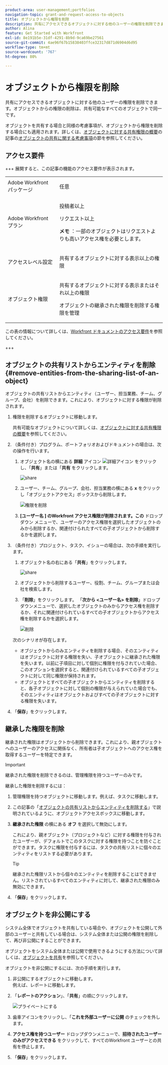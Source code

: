```yaml
---
product-area: user-management;portfolios
navigation-topic: grant-and-request-access-to-objects
title: オブジェクトから権限を削除
description: 共有にアクセスできるオブジェクトに対する他のユーザーの権限を削除できます。オブジェクトからの権限の削除は、共有可能なすべてのオブジェクトで同一です。
author: Alina
feature: Get Started with Workfront
exl-id: 8e191b5e-31df-4291-8b9d-9ca69be27561
source-git-commit: 4ae96f67b15838403ffce32317d871d6904d6d95
workflow-type: tm+mt
source-wordcount: '767'
ht-degree: 80%

---
```


# オブジェクトから権限を削除

<!--Audited: 01/2024-->

共有にアクセスできるオブジェクトに対する他のユーザーの権限を削除できます。オブジェクトからの権限の削除は、共有可能なすべてのオブジェクトで同一です。

オブジェクトを共有する場合と同様の考慮事項が、オブジェクトから権限を削除する場合にも適用されます。詳しくは、[オブジェクトに対する共有権限の概要](../../workfront-basics/grant-and-request-access-to-objects/sharing-permissions-on-objects-overview.md)の記事の[オブジェクトの共有に関する考慮事項](../../workfront-basics/grant-and-request-access-to-objects/sharing-permissions-on-objects-overview.md#consider)の節を参照してください。

## アクセス要件

+++ 展開すると、この記事の機能のアクセス要件が表示されます。 

<table style="table-layout:auto"> 
 <col> 
 <col> 
 <tbody> 
  <tr> 
   <td role="rowheader">Adobe Workfront パッケージ</td> 
   <td> <p>任意 </p> </td> 
  </tr> 
  <tr> 
   <td role="rowheader">Adobe Workfront プラン</td> 
   <td> <p>投稿者以上</p> 
   <p>リクエスト以上</p>
   <p><strong> メモ </strong>：一部のオブジェクトはリクエストよりも高いアクセス権を必要とします。</p>
   </td> 
  </tr> 
  <tr> 
   <td role="rowheader">アクセスレベル設定</td> 
   <td> <p>共有するオブジェクトに対する表示以上の権限</p> </td> 
  </tr> 
  <tr> 
   <td role="rowheader">オブジェクト権限</td> 
   <td> <p>共有するオブジェクトに対する表示またはそれ以上の権限</p> <p>オブジェクトの継承された権限を削除する権限を管理</p>  </td> 
  </tr>
 </tbody> 
</table>

この表の情報について詳しくは、[Workfront ドキュメントのアクセス要件](/help/quicksilver/administration-and-setup/add-users/access-levels-and-object-permissions/access-level-requirements-in-documentation.md)を参照してください。

+++

## オブジェクトの共有リストからエンティティを削除 {#remove-entities-from-the-sharing-list-of-an-object}

オブジェクトの共有リストからエンティティ（ユーザー、担当業務、チーム、グループ、会社）を削除できます。これにより、オブジェクトに対する権限が削除されます。

1. 権限を削除するオブジェクトに移動します。

   共有可能なオブジェクトについて詳しくは、[オブジェクトに対する共有権限の概要](../../workfront-basics/grant-and-request-access-to-objects/sharing-permissions-on-objects-overview.md)を参照してください。

1. （条件付き）プログラム、ポートフォリオおよびドキュメントの場合は、次の操作を行います。

   1. オブジェクト名の横にある **詳細** アイコン ![ 詳細アイコン ](assets/more-icon.png) をクリックし、「**共有**」または「**共有** をクリックします。

      ![share](assets/share-a-document-350x160.png)

   1. ユーザー、チーム、グループ、会社、担当業務の横にある **x** をクリックし「オブジェクトアクセス」ボックスから削除します。

      ![ 権限を削除 ](assets/remove-permissions-on-portfolio.png)

   1. **[ユーザー名 ] のWorkfront アクセス権限が削除されます。この** ドロップダウン メニューで、ユーザーのアクセス権限を選択したオブジェクトのみから削除するか、関連付けられたすべての子オブジェクトから削除するかを選択します。

1. （条件付き）プロジェクト、タスク、イシューの場合は、次の手順を実行します。

   1. オブジェクト名の右にある「**共有**」をクリックします。

      ![share](assets/new-share-button.png)
   1. オブジェクトから削除するユーザー、役割、チーム、グループまたは会社を検索します。
   1. 「**削除**」をクリックします。
「**次から &lt;ユーザー名> を削除**」ドロップダウンメニューで、選択したオブジェクトのみからアクセス権を削除するか、それに関連付けられているすべての子オブジェクトからアクセス権を削除するかを選択します。

      ![ 削除 ](assets/remove-permissions-on-project-nwe-350x479.png)

   次のシナリオが存在します。

   * オブジェクトからのみエンティティを削除する場合、そのエンティティはオブジェクトに対する権限を失い、子オブジェクトに継承された権限を失います。以前に子項目に対して個別に権限を付与されていた場合、このオプションを選択すると、関連付けられているすべての子オブジェクトに対して同じ権限が保持されます。
   * オブジェクトとすべての子オブジェクトからエンティティを削除すると、各子オブジェクトに対して個別の権限が与えられていた場合でも、そのエンティティはオブジェクトおよびすべての子オブジェクトに対する権限を失います。

1. 「**保存**」をクリックします。

<!--
## Remove permissions from several objects in bulk

You can remove entities (users, job roles, teams, groups, companies) from several objects at a time when you bulk select them in a list.

>[!NOTE]
>
>You cannot view what access entities have for all the objects selected when you select them in bulk. You must know which entity you want to remove from the sharing of the objects selected before removing their permissions.

1. Go to the list of objects that you want to share.

   For information about which objects can be shared, see [Overview of sharing permissions on objects](../../workfront-basics/grant-and-request-access-to-objects/sharing-permissions-on-objects-overview.md).

1. Select several objects in the list, then click the **Share** icon ![share icon](assets/share-icon.png)at the top of the list. 
1. Type the name of the user, role, team, group, or company for which you want to remove the access in the **Edit `<Object Name>` access to** field. 
1. From the access drop-down menu, select **No Access**.

   ![remove in bulk](assets/no-access-option-removing-permissions-bulk-tasks-nwe-350x166.png)

1. In the `<User Name>`'s Workfront access will be removed from this drop-down menu, select whether you want their access to be removed just from the objects that you have selected, or from all other children objects associated with it.  
   The following scenarios exist:

   * If you remove the entity only from the object, that entity loses their permissions on the object, and their inherited permissions to the children objects. If they were previously granted permissions to the children items individually, they retain the same permissions on all children objects associated with it when you select this option.&nbsp;
   * If you remove the entity from the object and all the children objects, that entity loses their permissions to the object as well as all children objects, even when they were previously given individual permission on each child object.

   **Example:** Select whether to remove permissions to just the tasks you selected in a list, or to the issues and documents attached to the tasks as well.

   ![access](assets/remove-permissions-bulk-drop-down-for-attached-objects-nwe-350x96.png)

1. (Optional) To change permissions in bulk for several objects, select another level of sharing for the selected entity.

   For example, if they have Manage permissions, select Contribute or View instead. 

1. Click **Save**.

-->

## 継承した権限を削除

継承された権限はオブジェクトから削除できます。これにより、親オブジェクトへのユーザーのアクセスに関係なく、所有者は子オブジェクトへのアクセス権を取得するユーザーを特定できます。

>[!IMPORTANT]
>
>継承された権限を削除できるのは、管理権限を持つユーザーのみです。

継承した権限を削除するには：

1. 管理権限を持つオブジェクトに移動します。例えば、タスクに移動します。
1. この記事の「[オブジェクトの共有リストからエンティティを削除する](#remove-entities-from-the-sharing-list-of-an-object)」で説明されているように、オブジェクトアクセスボックスに移動します。
1. **継承された権限** の横にある **オフ** を選択して無効にします。

   これにより、親オブジェクト（プロジェクトなど）に対する権限を付与されたユーザーが、デフォルトでこのタスクに対する権限を持つことを防ぐことができます。タスクに権限を付与するには、タスクの共有リストに個々のエンティティをリストする必要があります。

   >[!TIP]
   >
   >継承された権限リストから個々のエンティティを削除することはできません。リストされているすべてのエンティティに対して、継承された権限のみ無効にできます。

1. 「**保存**」をクリックします。

## オブジェクトを非公開にする

システム全体でオブジェクトを共有している場合や、オブジェクトを公開して外部のユーザーと共有している場合は、システム全体または公開の権限を削除して、再び非公開にすることができます。 

オブジェクトをシステム全体または公開で使用できるようにする方法について詳しくは、[オブジェクトを共有](../../workfront-basics/grant-and-request-access-to-objects/share-an-object.md)を参照してください。

オブジェクトを非公開にするには、次の手順を実行します。

1. 非公開にするオブジェクトに移動します。\
   例えば、レポートに移動します。
1. 「**レポートのアクション**」、「**共有**」の順にクリックします。

   ![ プライベートにする ](assets/report-permissions-make-private-nwe-350x477.png)

1. 歯車アイコンをクリックし、「**これを外部ユーザーに公開** のチェックを外します。
1. **アクセス権を持つユーザー** ドロップダウンメニューで、**招待されたユーザーのみがアクセスできる** をクリックして、すべてのWorkfront ユーザーとの共有を停止します。
1. 「**保存**」をクリックします。
